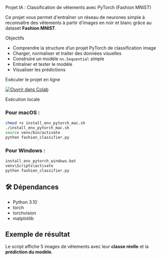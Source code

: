 Projet IA : Classification de vêtements avec PyTorch (Fashion MNIST)

Ce projet vous permet d'entraîner un réseau de neurones simple à reconnaître des vêtements à partir d’images en noir et blanc grâce au dataset **Fashion MNIST**.

Objectifs

- Comprendre la structure d’un projet PyTorch de classification image
- Charger, normaliser et traiter des données visuelles
- Construire un modèle `nn.Sequential` simple
- Entraîner et tester le modèle
- Visualiser les prédictions

Exécuter le projet en ligne

[![Ouvrir dans Colab](https://colab.research.google.com/assets/colab-badge.svg)](https://colab.research.google.com/github/Einhorny2020/fashion-mnist-pytorch/blob/main/fashion_classifier.ipynb)

Exécution locale

### Pour macOS :
```bash
chmod +x install_env_pytorch_mac.sh
./install_env_pytorch_mac.sh
source venv/bin/activate
python fashion_classifier.py
```

### Pour Windows :
```cmd
install_env_pytorch_windows.bat
venv\Scripts\activate
python fashion_classifier.py
```

## 🛠 Dépendances

- Python 3.10
- torch
- torchvision
- matplotlib

## Exemple de résultat

Le script affiche 5 images de vêtements avec leur **classe réelle** et la **prédiction du modèle**.
